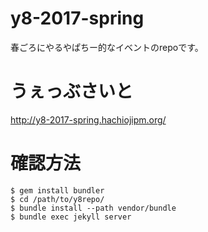 # y8-2017-spring
春ごろにやるやぱちー的なイベントのrepoです。

# うぇっぶさいと
http://y8-2017-spring.hachiojipm.org/

# 確認方法
```
$ gem install bundler
$ cd /path/to/y8repo/
$ bundle install --path vendor/bundle
$ bundle exec jekyll server
```

